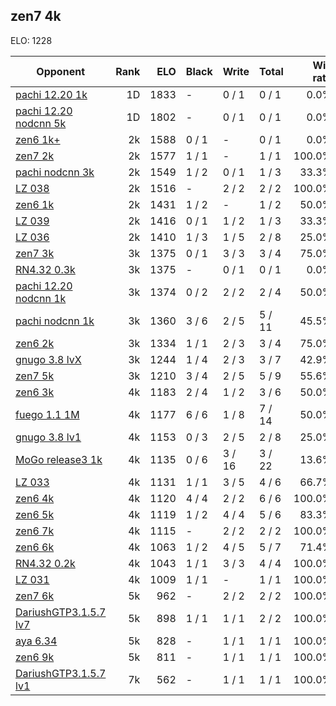 ## zen7 4k ##

ELO: 1228

Opponent | Rank | ELO | Black | Write | Total | Win rate
---------|-----:|----:|-------|-------|-------|-------:
[pachi 12.20 1k](pachi%2012.20%201k.md) | 1D | 1833 | - | 0 / 1 | 0 / 1 | 0.0%
[pachi 12.20 nodcnn 5k](pachi%2012.20%20nodcnn%205k.md) | 1D | 1802 | - | 0 / 1 | 0 / 1 | 0.0%
[zen6 1k+](zen6%201k+.md) | 2k | 1588 | 0 / 1 | - | 0 / 1 | 0.0%
[zen7 2k](zen7%202k.md) | 2k | 1577 | 1 / 1 | - | 1 / 1 | 100.0%
[pachi nodcnn 3k](pachi%20nodcnn%203k.md) | 2k | 1549 | 1 / 2 | 0 / 1 | 1 / 3 | 33.3%
[LZ 038](LZ%20038.md) | 2k | 1516 | - | 2 / 2 | 2 / 2 | 100.0%
[zen6 1k](zen6%201k.md) | 2k | 1431 | 1 / 2 | - | 1 / 2 | 50.0%
[LZ 039](LZ%20039.md) | 2k | 1416 | 0 / 1 | 1 / 2 | 1 / 3 | 33.3%
[LZ 036](LZ%20036.md) | 2k | 1410 | 1 / 3 | 1 / 5 | 2 / 8 | 25.0%
[zen7 3k](zen7%203k.md) | 3k | 1375 | 0 / 1 | 3 / 3 | 3 / 4 | 75.0%
[RN4.32 0.3k](RN4.32%200.3k.md) | 3k | 1375 | - | 0 / 1 | 0 / 1 | 0.0%
[pachi 12.20 nodcnn 1k](pachi%2012.20%20nodcnn%201k.md) | 3k | 1374 | 0 / 2 | 2 / 2 | 2 / 4 | 50.0%
[pachi nodcnn 1k](pachi%20nodcnn%201k.md) | 3k | 1360 | 3 / 6 | 2 / 5 | 5 / 11 | 45.5%
[zen6 2k](zen6%202k.md) | 3k | 1334 | 1 / 1 | 2 / 3 | 3 / 4 | 75.0%
[gnugo 3.8 lvX](gnugo%203.8%20lvX.md) | 3k | 1244 | 1 / 4 | 2 / 3 | 3 / 7 | 42.9%
[zen7 5k](zen7%205k.md) | 3k | 1210 | 3 / 4 | 2 / 5 | 5 / 9 | 55.6%
[zen6 3k](zen6%203k.md) | 4k | 1183 | 2 / 4 | 1 / 2 | 3 / 6 | 50.0%
[fuego 1.1 1M](fuego%201.1%201M.md) | 4k | 1177 | 6 / 6 | 1 / 8 | 7 / 14 | 50.0%
[gnugo 3.8 lv1](gnugo%203.8%20lv1.md) | 4k | 1153 | 0 / 3 | 2 / 5 | 2 / 8 | 25.0%
[MoGo release3 1k](MoGo%20release3%201k.md) | 4k | 1135 | 0 / 6 | 3 / 16 | 3 / 22 | 13.6%
[LZ 033](LZ%20033.md) | 4k | 1131 | 1 / 1 | 3 / 5 | 4 / 6 | 66.7%
[zen6 4k](zen6%204k.md) | 4k | 1120 | 4 / 4 | 2 / 2 | 6 / 6 | 100.0%
[zen6 5k](zen6%205k.md) | 4k | 1119 | 1 / 2 | 4 / 4 | 5 / 6 | 83.3%
[zen6 7k](zen6%207k.md) | 4k | 1115 | - | 2 / 2 | 2 / 2 | 100.0%
[zen6 6k](zen6%206k.md) | 4k | 1063 | 1 / 2 | 4 / 5 | 5 / 7 | 71.4%
[RN4.32 0.2k](RN4.32%200.2k.md) | 4k | 1043 | 1 / 1 | 3 / 3 | 4 / 4 | 100.0%
[LZ 031](LZ%20031.md) | 4k | 1009 | 1 / 1 | - | 1 / 1 | 100.0%
[zen7 6k](zen7%206k.md) | 5k | 962 | - | 2 / 2 | 2 / 2 | 100.0%
[DariushGTP3.1.5.7 lv7](DariushGTP3.1.5.7%20lv7.md) | 5k | 898 | 1 / 1 | 1 / 1 | 2 / 2 | 100.0%
[aya 6.34](aya%206.34.md) | 5k | 828 | - | 1 / 1 | 1 / 1 | 100.0%
[zen6 9k](zen6%209k.md) | 5k | 811 | - | 1 / 1 | 1 / 1 | 100.0%
[DariushGTP3.1.5.7 lv1](DariushGTP3.1.5.7%20lv1.md) | 7k | 562 | - | 1 / 1 | 1 / 1 | 100.0%
